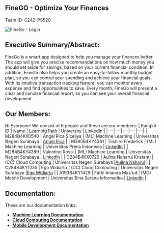 ## FineGO - Optimize Your Finances

Team ID: C242-PS520

![FineGo - Login](https://github.com/user-attachments/assets/eff64d7d-2d06-4f5e-a5b2-1c65cea3833f)

## Executive Summary/Abstract:

FineGo is a smart app designed to help you manage your finances better. The app will give you precise recommendations on how much money you should set aside for savings, based on your current financial condition. In addition, FineGo also helps you create an easy-to-follow monthly budget plan, so you can control your spending and achieve your financial goals. With its intuitive transaction tracking feature, you can monitor every expense and find opportunities to save. Every month, FineGo will present a clear and concise financial report, so you can see your overall financial development.

## Our Members:

Hi Everyone! We consist of 6 people and these are our members:
| Bangkit ID | Name | Learning Path | University | LinkedIn |
|---|---|---|---|---|
| M284B4KX0540 | Angel Rica Siceliya | (ML) Machine Learning | Universitas Negeri Surabaya | [Angel Rica](www.linkedin.com/in/angelricasiceliya) |
| M390B4KY4361 | Toshiro Frederick | (ML) Machine Learning | Universitas Prima Indonesia | [LinkedIn](link) |
| M284B4KY4389 | Valentino Rossi | (ML) Machine Learning | Universitas Negeri Surabaya | [LinkedIn](link) | 
| C284B4KX0729 | Aulina Naharul Kristanti | (CC) Cloud Computing | Universitas Negeri Surabaya |[Aulina Naharul](https://www.linkedin.com/in/aulinanaharul) |
| C284B4KY1235 | Ego Widiarto | (CC) Cloud Computing | Universitas Negeri Surabaya |[Ego Widiarto](www.linkedin.com/in/ego-widiarto-4894a3230) | 
| A193B4KY1429 | Fathi Ananda Mas'ud | (MD) Mobile Development | Universitas Bina Sarana Informatika | [LinkedIn](link) |

## Documentation:

These are our documentation links:

* **[Machine Learning Documentation](https://github.com/FineGo-Team/Machine-Learning.git)**
* **[Cloud Computing Documentation](https://github.com/FineGo-Team/Cloud-Computing.git)**
* **[Mobile Development Documentation](https://github.com/FineGo-Team/Mobile-Development.git)**
